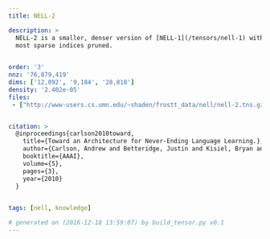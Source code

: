 ```yaml
---
title: NELL-2

description: >
  NELL-2 is a smaller, denser version of [NELL-1](/tensors/nell-1) with the
  most sparse indices pruned.
  

order: '3'
nnz: '76,879,419'
dims: ['12,092', '9,184', '28,818']
density: '2.402e-05'
files:
 - ["http://www-users.cs.umn.edu/~shaden/frostt_data/nell/nell-2.tns.gz", NELL-2 tensor]


citation: >
  @inproceedings{carlson2010toward,
  	title={Toward an Architecture for Never-Ending Language Learning.},
  	author={Carlson, Andrew and Betteridge, Justin and Kisiel, Bryan and Settles, Burr and Hruschka Jr., Estevam R. and Mitchell, Tom M.},
  	booktitle={AAAI},
  	volume={5},
  	pages={3},
  	year={2010}
  }
  

tags: [nell, knowledge]

# generated on (2016-12-18 13:59:07) by build_tensor.py v0.1
---
```

